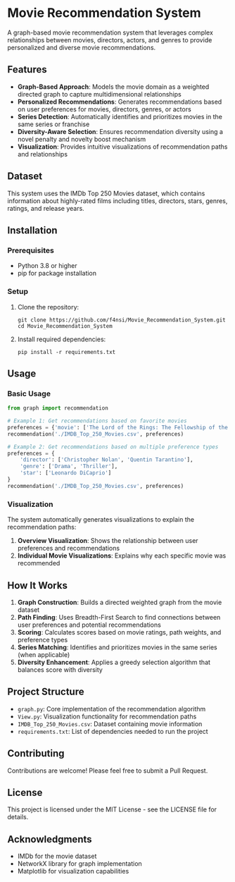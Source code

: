 # Movie Recommendation System

A graph-based movie recommendation system that leverages complex relationships between movies, directors, actors, and genres to provide personalized and diverse movie recommendations.

## Features

- **Graph-Based Approach**: Models the movie domain as a weighted directed graph to capture multidimensional relationships
- **Personalized Recommendations**: Generates recommendations based on user preferences for movies, directors, genres, or actors
- **Series Detection**: Automatically identifies and prioritizes movies in the same series or franchise
- **Diversity-Aware Selection**: Ensures recommendation diversity using a novel penalty and novelty boost mechanism
- **Visualization**: Provides intuitive visualizations of recommendation paths and relationships

## Dataset

This system uses the IMDb Top 250 Movies dataset, which contains information about highly-rated films including titles, directors, stars, genres, ratings, and release years.

## Installation

### Prerequisites

- Python 3.8 or higher
- pip for package installation

### Setup

1. Clone the repository:
   ```
   git clone https://github.com/f4nsi/Movie_Recommendation_System.git
   cd Movie_Recommendation_System
   ```

2. Install required dependencies:
   ```
   pip install -r requirements.txt
   ```

## Usage

### Basic Usage

```python
from graph import recommendation

# Example 1: Get recommendations based on favorite movies
preferences = {'movie': ['The Lord of the Rings: The Fellowship of the Ring']}
recommendation('./IMDB_Top_250_Movies.csv', preferences)

# Example 2: Get recommendations based on multiple preference types
preferences = {
    'director': ['Christopher Nolan', 'Quentin Tarantino'],
    'genre': ['Drama', 'Thriller'],
    'star': ['Leonardo DiCaprio']
}
recommendation('./IMDB_Top_250_Movies.csv', preferences)
```

### Visualization

The system automatically generates visualizations to explain the recommendation paths:

1. **Overview Visualization**: Shows the relationship between user preferences and recommendations
2. **Individual Movie Visualizations**: Explains why each specific movie was recommended

## How It Works

1. **Graph Construction**: Builds a directed weighted graph from the movie dataset
2. **Path Finding**: Uses Breadth-First Search to find connections between user preferences and potential recommendations
3. **Scoring**: Calculates scores based on movie ratings, path weights, and preference types
4. **Series Matching**: Identifies and prioritizes movies in the same series (when applicable)
5. **Diversity Enhancement**: Applies a greedy selection algorithm that balances score with diversity

## Project Structure

- `graph.py`: Core implementation of the recommendation algorithm
- `View.py`: Visualization functionality for recommendation paths
- `IMDB_Top_250_Movies.csv`: Dataset containing movie information
- `requirements.txt`: List of dependencies needed to run the project

## Contributing

Contributions are welcome! Please feel free to submit a Pull Request.

## License

This project is licensed under the MIT License - see the LICENSE file for details.

## Acknowledgments

- IMDb for the movie dataset
- NetworkX library for graph implementation
- Matplotlib for visualization capabilities

